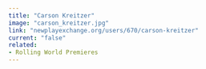 ```yaml
---
title: "Carson Kreitzer"
image: "carson_kreitzer.jpg"
link: "newplayexchange.org/users/670/carson-kreitzer"
current: "false"
related:
- Rolling World Premieres
---
```

